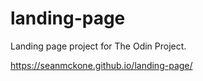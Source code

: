 # landing-page
Landing page project for The Odin Project.

https://seanmckone.github.io/landing-page/

